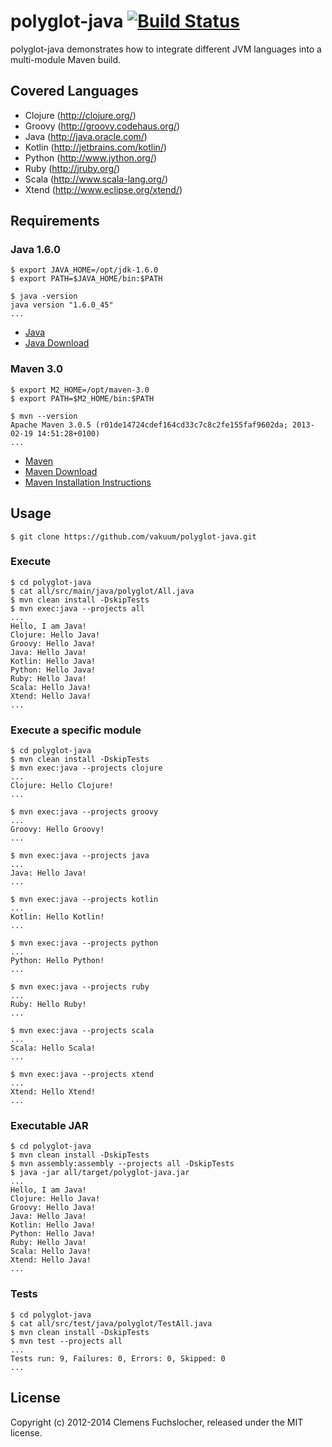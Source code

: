 # polyglot-java [![Build Status](https://api.travis-ci.org/vakuum/polyglot-java.png?branch=master)](http://travis-ci.org/vakuum/polyglot-java)

polyglot-java demonstrates how to integrate different JVM languages into a multi-module Maven build.

## Covered Languages

* Clojure (http://clojure.org/)
* Groovy (http://groovy.codehaus.org/)
* Java (http://java.oracle.com/)
* Kotlin (http://jetbrains.com/kotlin/)
* Python (http://www.jython.org/)
* Ruby (http://jruby.org/)
* Scala (http://www.scala-lang.org/)
* Xtend (http://www.eclipse.org/xtend/)

## Requirements

### Java 1.6.0

	$ export JAVA_HOME=/opt/jdk-1.6.0
	$ export PATH=$JAVA_HOME/bin:$PATH

	$ java -version
	java version "1.6.0_45"
	...

* [Java](http://www.oracle.com/technetwork/java/)
* [Java Download](http://www.oracle.com/technetwork/java/javase/downloads/)

### Maven 3.0

	$ export M2_HOME=/opt/maven-3.0
	$ export PATH=$M2_HOME/bin:$PATH

	$ mvn --version
	Apache Maven 3.0.5 (r01de14724cdef164cd33c7c8c2fe155faf9602da; 2013-02-19 14:51:28+0100)
	...

* [Maven](https://maven.apache.org/)
* [Maven Download](https://maven.apache.org/download.cgi)
* [Maven Installation Instructions](https://maven.apache.org/download.cgi#Installation_Instructions)

## Usage

	$ git clone https://github.com/vakuum/polyglot-java.git

### Execute

	$ cd polyglot-java
	$ cat all/src/main/java/polyglot/All.java
	$ mvn clean install -DskipTests
	$ mvn exec:java --projects all
	...
	Hello, I am Java!
	Clojure: Hello Java!
	Groovy: Hello Java!
	Java: Hello Java!
	Kotlin: Hello Java!
	Python: Hello Java!
	Ruby: Hello Java!
	Scala: Hello Java!
	Xtend: Hello Java!
	...

### Execute a specific module

	$ cd polyglot-java
	$ mvn clean install -DskipTests
	$ mvn exec:java --projects clojure
	...
	Clojure: Hello Clojure!
	...

	$ mvn exec:java --projects groovy
	...
	Groovy: Hello Groovy!
	...

	$ mvn exec:java --projects java
	...
	Java: Hello Java!
	...

	$ mvn exec:java --projects kotlin
	...
	Kotlin: Hello Kotlin!
	...

	$ mvn exec:java --projects python
	...
	Python: Hello Python!
	...

	$ mvn exec:java --projects ruby
	...
	Ruby: Hello Ruby!
	...

	$ mvn exec:java --projects scala
	...
	Scala: Hello Scala!
	...

	$ mvn exec:java --projects xtend
	...
	Xtend: Hello Xtend!
	...

### Executable JAR

	$ cd polyglot-java
	$ mvn clean install -DskipTests
	$ mvn assembly:assembly --projects all -DskipTests
	$ java -jar all/target/polyglot-java.jar
	...
	Hello, I am Java!
	Clojure: Hello Java!
	Groovy: Hello Java!
	Java: Hello Java!
	Kotlin: Hello Java!
	Python: Hello Java!
	Ruby: Hello Java!
	Scala: Hello Java!
	Xtend: Hello Java!
	...

### Tests

	$ cd polyglot-java
	$ cat all/src/test/java/polyglot/TestAll.java
	$ mvn clean install -DskipTests
	$ mvn test --projects all
	...
	Tests run: 9, Failures: 0, Errors: 0, Skipped: 0
	...

## License

Copyright (c) 2012-2014 Clemens Fuchslocher, released under the MIT license.
